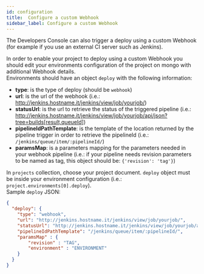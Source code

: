 ```yaml
---
id: configuration
title:  Configure a custom Webhook
sidebar_label: Configure a custom Webhook
---
```

The Developers Console can also trigger a deploy using a custom Webhook (for example if you use an external CI server such as Jenkins).

In order to enable your project to deploy using a custom Webhook you should edit your environments configuration of the project on mongo with additional Webhook details.  
Environments should have an object `deploy` with the following information:  

* **type**: is the type of deploy (should be `webhook`)
* **url**: is the url of the webhook (i.e.: <http://jenkins.hostname.it/jenkins/view/job/yourjob/>)
* **statusUrl**: is the url to retrieve the status of the triggered pipeline (i.e.: <http://jenkins.hostname.it/jenkins/view/job/yourjob/api/json?tree=builds[result,queueId>])
* **pipelineIdPathTemplate**: is the template of the location returned by the pipeline trigger in order to retrieve the pipelineId (i.e.: `/jenkins/queue/item/:pipelineId/`)
* **paramsMap**: is a parameters mapping for the parameters needed in your webhook pipeline (i.e.: if your pipeline needs revision parameters to be named as tag, this object should be: `{'revision': 'tag'}`)  

In `projects` collection, choose your project document. `deploy` object must be inside your environment configuration (i.e.: `project.environments[0].deploy`).  
Sample `deploy` JSON:  

```json
{
  "deploy": {
    "type": "webhook",
    "url": "http://jenkins.hostname.it/jenkins/view/job/yourjob/",
    "statusUrl": "http://jenkins.hostname.it/jenkins/view/job/yourjob/api/json?tree=builds[result,queueId]",
    "pipelineIdPathTemplate": "/jenkins/queue/item/:pipelineId/",
    "paramsMap" : {
        "revision" : "TAG",
        "environment" : "ENVIRONMENT"
    }
  }
}
```
